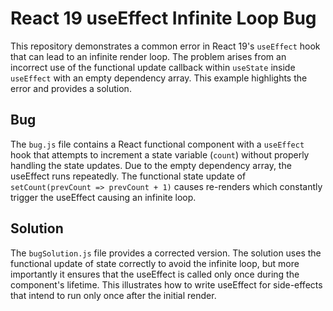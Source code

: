 # React 19 useEffect Infinite Loop Bug

This repository demonstrates a common error in React 19's `useEffect` hook that can lead to an infinite render loop. The problem arises from an incorrect use of the functional update callback within `useState` inside `useEffect` with an empty dependency array.  This example highlights the error and provides a solution.

## Bug
The `bug.js` file contains a React functional component with a `useEffect` hook that attempts to increment a state variable (`count`) without properly handling the state updates. Due to the empty dependency array, the useEffect runs repeatedly. The functional state update of `setCount(prevCount => prevCount + 1)` causes re-renders which constantly trigger the useEffect causing an infinite loop.

## Solution
The `bugSolution.js` file provides a corrected version. The solution uses the functional update of state correctly to avoid the infinite loop, but more importantly it ensures that the useEffect is called only once during the component's lifetime.  This illustrates how to write useEffect for side-effects that intend to run only once after the initial render.